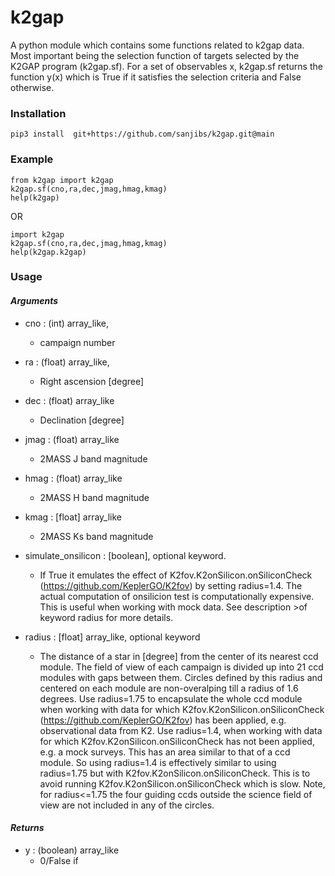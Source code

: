 # k2gap
A python module which contains some functions related to k2gap data. Most important being the selection function of targets selected by the K2GAP program (k2gap.sf). For a set of observables x, k2gap.sf returns the function y(x) which is True if it satisfies the selection criteria and False otherwise.



### Installation

    pip3 install  git+https://github.com/sanjibs/k2gap.git@main

### Example

    from k2gap import k2gap
    k2gap.sf(cno,ra,dec,jmag,hmag,kmag)
    help(k2gap)

OR

    import k2gap
    k2gap.sf(cno,ra,dec,jmag,hmag,kmag)
    help(k2gap.k2gap)

### Usage  

#### *Arguments*

* cno : (int) array_like, 
    - campaign number

* ra : (float) array_like, 
    - Right ascension [degree]

* dec : (float) array_like
    -  Declination  [degree]

* jmag : (float) array_like
    - 2MASS J band magnitude 

* hmag : (float) array_like
    - 2MASS H band magnitude 

* kmag : [float] array_like 
    - 2MASS Ks band magnitude 

* simulate_onsilicon : [boolean], optional keyword. 
    - If True it emulates the effect of K2fov.K2onSilicon.onSiliconCheck (https://github.com/KeplerGO/K2fov) by setting radius=1.4. The actual computation of onsilicion test is computationally expensive.  This is useful when working with mock data. See description >of keyword radius for more details.

* radius : [float] array_like, optional keyword
    - The distance of a star in [degree] from the center of its nearest 
    ccd module. The field of view of each campaign is divided up into 
    21 ccd modules with gaps between them. Circles defined by this radius and 
    centered on each module are non-overalping till a radius of 1.6 degrees.
    Use radius=1.75 to encapsulate the whole ccd module when working with 
    data for which K2fov.K2onSilicon.onSiliconCheck (https://github.com/KeplerGO/K2fov) 
    has been applied, e.g. observational data from K2. 
    Use radius=1.4, when working with 
    data for which K2fov.K2onSilicon.onSiliconCheck has not been applied, 
    e.g. a mock surveys. This has an area similar to that of a ccd module. 
    So using radius=1.4 is effectively similar to using radius=1.75 
    but with K2fov.K2onSilicon.onSiliconCheck.
    This is to avoid running K2fov.K2onSilicon.onSiliconCheck which is slow. 
    Note, for radius<=1.75 the four guiding ccds outside the science field of view 
    are not included in any of the circles.

#### *Returns*

* y : (boolean) array_like
    - 0/False if   

